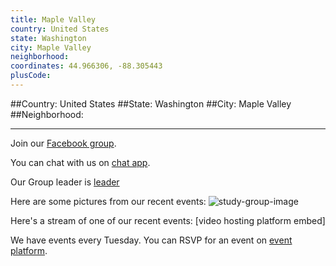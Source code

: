 ```yaml
---
title: Maple Valley
country: United States
state: Washington
city: Maple Valley
neighborhood: 
coordinates: 44.966306, -88.305443
plusCode:
---
```


##Country: United States
##State: Washington
##City: Maple Valley
##Neighborhood: 
*****
Join our [Facebook group](https://www.facebook.com/groups/free.code.camp.maple.valley).

You can chat with us on [chat app]().

Our Group leader is [leader]()

Here are some pictures from our recent events:
![study-group-image]()

Here's a stream of one of our recent events:
[video hosting platform embed]

We have events every Tuesday. You can RSVP for an event on [event platform]().
